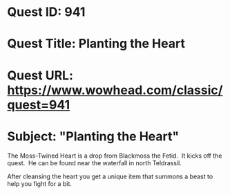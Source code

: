 # Quest ID: 941
# Quest Title: Planting the Heart
# Quest URL: https://www.wowhead.com/classic/quest=941
# Subject: "Planting the Heart"
The Moss-Twined Heart is a drop from Blackmoss the Fetid.  It kicks off the quest.  He can be found near the waterfall in north Teldrassil.

After cleansing the heart you get a unique item that summons a beast to help you fight for a bit.